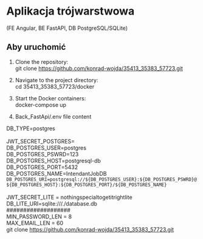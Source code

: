 # Aplikacja trójwarstwowa

(FE Angular, BE FastAPI, DB PostgreSQL/SQLite)

## Aby uruchomić

1. Clone the repository: </br>
   git clone https://github.com/konrad-wojda/35413_35383_57723.git

2. Navigate to the project directory: </br>
   cd 35413_35383_57723/docker

3. Start the Docker containers: </br>
   docker-compose up

4. Back_FastApi/.env file content</br>

DB_TYPE=postgres </br>
</br>
JWT_SECRET_POSTGRES= </br>
DB_POSTGRES_USER=postgres </br>
DB_POSTGRES_PSWRD=123 </br>
DB_POSTGRES_HOST=postgresql-db </br>
DB_POSTGRES_PORT=5432 </br>
DB_POSTGRES_NAME=IntendantJobDB </br>
`DB_POSTGRES_URI=postgresql://${DB_POSTGRES_USER}:${DB_POSTGRES_PSWRD}@${DB_POSTGRES_HOST}:${DB_POSTGRES_PORT}/${DB_POSTGRES_NAME}`</br>
</br>
JWT_SECRET_LITE = nothingspecialtogetitrightlite </br>
DB_LITE_URI=sqlite:///./database.db </br>
################### </br>
MIN_PASSWORD_LEN = 8 </br>
MAX_EMAIL_LEN = 60 </br>
git clone https://github.com/konrad-wojda/35413_35383_57723.git
